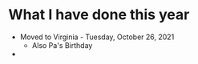 # What I have done this year

- Moved to Virginia - Tuesday, October 26, 2021
    - Also Pa's Birthday
-